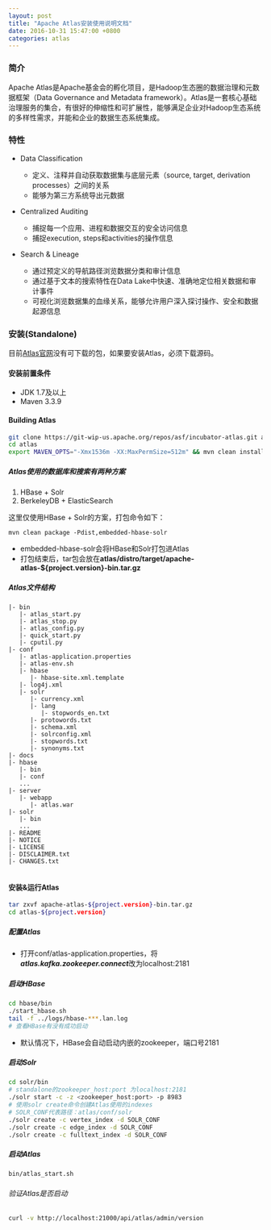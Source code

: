 ```yaml
---
layout: post
title: "Apache Atlas安装使用说明文档"
date: 2016-10-31 15:47:00 +0800
categories: atlas
---
```

### 简介
Apache Atlas是Apache基金会的孵化项目，是Hadoop生态圈的数据治理和元数据框架（Data Governance and Metadata framework）。Atlas是一套核心基础治理服务的集合，有很好的伸缩性和可扩展性，能够满足企业对Hadoop生态系统的多样性需求，并能和企业的数据生态系统集成。

### 特性
* Data Classification
  *  定义、注释并自动获取数据集与底层元素（source, target, derivation processes）之间的关系
  *  能够为第三方系统导出元数据

* Centralized Auditing
  * 捕捉每一个应用、进程和数据交互的安全访问信息
  * 捕捉execution, steps和activities的操作信息

* Search & Lineage
  * 通过预定义的导航路径浏览数据分类和审计信息
  * 通过基于文本的搜索特性在Data Lake中快速、准确地定位相关数据和审计事件
  * 可视化浏览数据集的血缘关系，能够允许用户深入探讨操作、安全和数据起源信息 

### 安装(Standalone)
目前[Atlas官网](atlas.incubator.apache.org)没有可下载的包，如果要安装Atlas，必须下载源码。

#### 安装前置条件
* JDK 1.7及以上
* Maven 3.3.9

#### Building Atlas

```bash
git clone https://git-wip-us.apache.org/repos/asf/incubator-atlas.git atlas
cd atlas
export MAVEN_OPTS="-Xmx1536m -XX:MaxPermSize=512m" && mvn clean install
```

##### Atlas使用的数据库和搜索有两种方案
1. HBase + Solr
2. BerkeleyDB + ElasticSearch

这里仅使用HBase + Solr的方案，打包命令如下：

```
mvn clean package -Pdist,embedded-hbase-solr
```
* embedded-hbase-solr会将HBase和Solr打包进Atlas
* 打包结束后，tar包会放在**atlas/distro/target/apache-atlas-${project.version}-bin.tar.gz**

##### Atlas文件结构

```
|- bin
   |- atlas_start.py
   |- atlas_stop.py
   |- atlas_config.py
   |- quick_start.py
   |- cputil.py
|- conf
   |- atlas-application.properties
   |- atlas-env.sh
   |- hbase
      |- hbase-site.xml.template
   |- log4j.xml
   |- solr
      |- currency.xml
      |- lang
         |- stopwords_en.txt
      |- protowords.txt
      |- schema.xml
      |- solrconfig.xml
      |- stopwords.txt
      |- synonyms.txt
|- docs
|- hbase
   |- bin
   |- conf
   ...
|- server
   |- webapp
      |- atlas.war
|- solr
   |- bin
   ...
|- README
|- NOTICE
|- LICENSE
|- DISCLAIMER.txt
|- CHANGES.txt
   
```

#### 安装&运行Atlas

```bash
tar zxvf apache-atlas-${project.version}-bin.tar.gz
cd atlas-${project.version}
```

##### 配置Atlas
* 打开conf/atlas-application.properties，将***atlas.kafka.zookeeper.connect***改为localhost:2181

##### 启动HBase

```bash
cd hbase/bin
./start_hbase.sh
tail -f ../logs/hbase-***.lan.log  
# 查看HBase有没有成功启动
```
* 默认情况下，HBase会自动启动内嵌的zookeeper，端口号2181

##### 启动Solr

```bash
cd solr/bin
# standalone的zookeeper_host:port 为localhost:2181
./solr start -c -z <zookeeper_host:port> -p 8983
# 使用solr create命令创建Atlas使用的indexes
# SOLR_CONF代表路径：atlas/conf/solr
./solr create -c vertex_index -d SOLR_CONF
./solr create -c edge_index -d SOLR_CONF
./solr create -c fulltext_index -d SOLR_CONF
```

##### 启动Atlas

```bash
bin/atlas_start.sh
```

###### 验证Atlas是否启动

```bash
curl -v http://localhost:21000/api/atlas/admin/version
```
